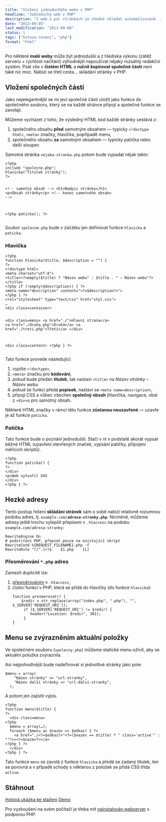 ```yaml
---
title: "Složení jednoduchého webu v PHP"
headline: "Jednoduchý web v PHP"
description: "I web o pár stránkách je vhodné skládat automatisovaně. Jak na to v PHP?"
date: "2013-09-05"
last_modification: "2013-09-08"
status: 1
tags: ["hotova-reseni", "php"]
format: "html"
---
```


<p>Pro některé <b>malé weby</b> může být jednodušší a z hlediska výkonu (zátěž serveru + rychlost načítání) výhodnější nepoužívat nějaký rozsáhlý redakční systém. Psát vše v <b>čistém HTML</b> a <b>ručně kopírovat společné části</b> není také nic moc. Nabízí se třetí cesta… skládání stránky v PHP.</p>

<h2>Vložení společných částí</h2>
<p>Jako nejelegantnější se mi jeví společné části uložit jako funkce do společného souboru, který se na každé stránce připojí a společné funkce se zavolají.</p>
<p>Můžeme vycházet z toho, že výsledný HTML kód každé stránky sestává z:</p>
<ol>
  <li>společného obsahu <b>před</b> samotným obsahem — typicky <code>&lt;!doctype html&gt;</code>, <code>&lt;meta&gt;</code> značky, hlavička, popřípadě menu,</li>
  <li>společného obsahu <b>za</b> samotným obsahem — typicky patička nebo další sloupec</li>
</ol>

<p>Samotná stránka <code>nejaka-stranka.php</code> potom bude vypadat nějak takto:</p>
<pre><code>&lt;?php
include "spolecne.php";
hlavicka("Titulek stránky");
?&gt;

&lt;!-- samotný obsah --&gt;
&lt;h1&gt;Nadpis stránky&lt;/h1&gt;
&lt;p&gt;Obsah stránky&lt;/p&gt;
&lt;!-- konec samotného obsahu --&gt;

&lt;?php 
paticka();
?&gt;
</code></pre>

<p>Soubor <code>spolecne.php</code> bude v začátku jen definovat funkce <code>hlavicka</code> a <code>paticka</code>.</p>

<h3>Hlavička</h3>
<pre><code>&lt;?php
function hlavicka($title, $description = "") {
?>
&lt;!doctype html>
&lt;meta charset="utf-8">
&lt;title>&lt;?=empty($title) ? "Název webu" : $title . " – Název webu"?>&lt;/title>
&lt;?php if (!empty($description)) { ?>
&lt;meta name="description" content="&lt;?=$description?&gt;">
&lt;?php } ?>
&lt;rel="stylesheet" type="text/css" href="styl.css">
…
&lt;div class=container>

  &lt;div class=menu>
    &lt;a href="./">Hlavní strana&lt;/a>
    &lt;a href="./druha.php">Druhá&lt;/a>
    &lt;a href="./treti.php">Třetí&lt;/a>
  &lt;/div>

&lt;div class=content>
&lt;?php } ?></code></pre>

<p>Tato funkce provede následující:
  <ol>
    <li>vypíše <code>&lt;!doctype></code>, <li><code>&lt;meta></code> značku pro <b>kódování</b>, <li>pokud bude předán <b>titulek</b>, tak nastaví <code>&lt;title></code> na <i>Název stránky – Název webu</i> <li>pokud se funkci předá <b>popisek</b>, nastaví se <code>&lt;meta name=description></code>,
    <li>připojí CSS a vůbec všechen <b>společný obsah</b> (hlavička, navigace, obal z <code>&lt;div></code>u pro samotný obsah.</li>
    </ol>

<p>Některé HTML značky v rámci této funkce <b>zůstanou neuzavřené</b> — uzavře je až funkce <code>paticka</code>.</p>

<h3>Patička</h3>
<p>Tato funkce bude o poznání jednodušší. Stačí v ní v podstatě akorát vypsat běžné HTML (uzavření otevřených značek, vypsání patičky, připojení měřicích skriptů).</p>

<pre><code>&lt;?php
function paticka() {
?>
&lt;/div>
&lt;p>Web vytvořil XXX
&lt;/div>
&lt;?php } ?></code></pre>

<h2 id="hezke-adresy">Hezké adresy</h2>
<p>Tento postup řešení <b>skládání stránek</b> sám o sobě nabízí relativně rozumnou podobu adres, tj. <code>example.com/<b>adresa-stranky.php</b></code>. Nicméně, můžeme adresy ještě trochu vylepšit přepisem v <code>.htaccess</code> na podobu <code>example.com/adresa-stranky</code>:</p>
<pre><code>RewriteEngine On
# podstrčení PHP, přepsat pouze na existující skript
RewriteCond %{REQUEST_FILENAME}.php -f
RewriteRule ^([^.]+)$    $1.php    [L]</code></pre>

<h3>Přesměrování <code>*.php</code> adres</h3>
<p>Zamezit duplicitě lze:
  <ol><li><a href="http://diskuse.jakpsatweb.cz/?action=vthread&amp;forum=31&amp;topic=97246#bez-pripony">přesměrováním</a> v <code>.htaccess</code>,
    <li><i>čisticí</i> funkcí v PHP, která se přidá do hlavičky (do funkce <code>hlavicka</code>):
    <pre><code>function presmerovat() {
	$redir = str_replace(array("index.php", ".php"), "", $_SERVER['REQUEST_URI']);
	 if ($_SERVER['REQUEST_URI'] != $redir) {
	 	header("Location: $redir", 301);
	 }
}</code></pre></li></ol>

<h2 id="menu">Menu se zvýrazněním aktuální položky</h2>
<p>Ve společném souboru (<code>spolecny.php</code>) můžeme statické menu <i>oživit</i>, aby se aktuální položka zvýraznila.</p>
<p>Asi nejpohodlnější bude nadefinovat si jednotlivé stránky jako pole:</p>
<pre><code>$menu = array(
    "Název stránky" => "url-stranky",
    "Název další stránky => "url-dalsi-stranky",
  );
</code></pre>
<p>A potom jen zajistit výpis.</p>
<pre><code>&lt;?php
function menu($title) {
?>
  &lt;div class=menu>
&lt;?php
  $menu = array(…);
  foreach ($menu as $nazev => $odkaz) { ?>
    &lt;a href="./&lt;?=$odkaz?>"&lt;?=($nazev == $title) ? " class='active'" : ""?>>&lt;?=$nazev?>&lt;/a>
&lt;?php } ?>
  &lt;/div>
&lt;?php } ?></code></pre>

<p>Tato funkce <code>menu</code> se zavolá z funkce <code>hlavicka</code> a předá se zadaný titulek, ten se porovná a v případě schody s některou z položek se přidá CSS třída <code>active</code>.</p>

<h2 id="stahnout">Stáhnout</h2>
<p><a href="/files/include/web.rar" class="button">Hotová ukázka ke stažení</a> <a href="/files/include/demo" class="button">Demo</a></p> 
<p>Pro vyzkoušení na svém počítači je třeba mít <a href="http://pehapko.cz/sprava-serveru/instalace">nainstalován webserver</a> s podporou PHP.</p>